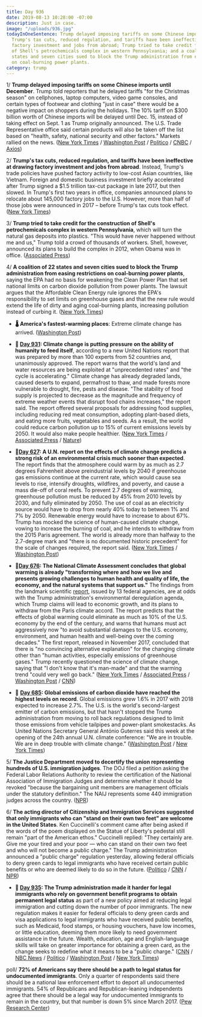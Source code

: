 ```yaml
---
title: Day 936
date: 2019-08-13 10:28:00 -07:00
description: Just in case.
image: "/uploads/936.jpg"
todayInOneSentence: Trump delayed imposing tariffs on some Chinese imports until December;
  Trump's tax cuts, reduced regulation, and tariffs have been ineffective at drawing
  factory investment and jobs from abroad; Trump tried to take credit for the construction
  of Shell's petrochemicals complex in western Pennsylvania; and a coalition of 22
  states and seven cities sued to block the Trump administration from easing restrictions
  on coal-burning power plants.
category: trump
---
```


1/ **Trump delayed imposing tariffs on some Chinese imports until December**. Trump told reporters that he delayed tariffs "for the Christmas season" on cellphones, laptop computers, video game consoles, and certain types of footwear and clothing "just in case" there would be a negative impact on shoppers during the holidays. The 10% tariff on $300 billion worth of Chinese imports will be delayed until Dec. 15, instead of taking effect on Sept. 1 as Trump originally announced. The U.S. Trade Representative office said certain products will also be taken off the list based on "health, safety, national security and other factors." Markets rallied on the news. ([New York Times](https://www.nytimes.com/2019/08/13/business/economy/china-tariffs.html) / [Washington Post](https://www.washingtonpost.com/business/economy/white-house-delays-some-new-china-tariffs-until-dec-15/2019/08/13/be21e812-bdd1-11e9-b873-63ace636af08_story.html) / [Politico](https://www.politico.com/story/2019/08/13/trump-delay-china-duties-cellphones-laptops-1460478) / [CNBC](https://www.cnbc.com/2019/08/13/ustr-removes-some-items-from-list-of-new-china-tariffs-citing-health-safety-national-security.html) / [Axios](https://www.axios.com/trump-china-tariffs-delayed-december-christmas-holidays-5809412e-fcdb-48be-8f4b-85b431f558ea.html))

2/ **Trump's tax cuts, reduced regulation, and tariffs have been ineffective at drawing factory investment and jobs from abroad**. Instead, Trump's trade policies have pushed factory activity to low-cost Asian countries, like Vietnam. Foreign and domestic business investment briefly accelerated after Trump signed a $1.5 trillion tax-cut package in late 2017, but then slowed. In Trump's first two years in office, companies announced plans to relocate about 145,000 factory jobs to the U.S. However, more than half of those jobs were announced in 2017 – before Trump's tax cuts took effect. ([New York Times](https://www.nytimes.com/2019/08/13/business/economy/donald-trump-jobs-created.html))

3/ **Trump tried to take credit for the construction of Shell's petrochemicals complex in western Pennsylvania**, which will turn the natural gas deposits into plastics. "This would have never happened without me and us," Trump told a crowd of thousands of workers. Shell, however, announced its plans to build the complex in 2012, when Obama was in office. ([Associated Press](https://apnews.com/00061b19834849f8b6e1aa73ecdf54e4))

4/ **A coalition of 22 states and seven cities sued to block the Trump administration from easing restrictions on coal-burning power plants**, saying the EPA had no basis for weakening the Clean Power Plan that set national limits on carbon dioxide pollution from power plants. The lawsuit argues that the Affordable Clean Energy rule ignores the EPA's responsibility to set limits on greenhouse gases and that the new rule would extend the life of dirty and aging coal-burning plants, increasing pollution instead of curbing it. ([New York Times](https://www.nytimes.com/2019/08/13/climate/states-lawsuit-clean-power-ace.html))

* **🌡 America's fastest-warming places**: Extreme climate change has arrived. ([Washington Post](https://www.washingtonpost.com/graphics/2019/national/climate-environment/climate-change-america/))

* **📌 [Day 931](https://whatthefuckjusthappenedtoday.com/2019/08/08/day-931/#10-climate-change-is-putting-pressur): Climate change is putting pressure on the ability of humanity to feed itself**, according to a new United Nations report that was prepared by more than 100 experts from 52 countries and, unanimously approved. The report warns that the world's land and water resources are being exploited at "unprecedented rates" and "the cycle is accelerating." Climate change has already degraded lands, caused deserts to expand, permafrost to thaw, and made forests more vulnerable to drought, fire, pests and disease. "The stability of food supply is projected to decrease as the magnitude and frequency of extreme weather events that disrupt food chains increases," the report said. The report offered several proposals for addressing food supplies, including reducing red meat consumption, adopting plant-based diets, and eating more fruits, vegetables and seeds. As a result, the world could reduce carbon pollution up to 15% of current emissions levels by 2050. It would also make people healthier. ([New York Times](https://www.nytimes.com/2019/08/08/climate/climate-change-food-supply.html) / [Associated Press](https://apnews.com/afb6990efd7c437da19c6d4d9976899c) / [Nature](https://www.nature.com/articles/d41586-019-02409-7))

* **📌[Day 627](https://whatthefuckjusthappenedtoday.com/2018/10/08/day-627/): A U.N. report on the effects of climate change predicts a strong risk of an environmental crisis much sooner than expected**. The report finds that the atmosphere could warm by as much as 2.7 degrees Fahrenheit above preindustrial levels by 2040 if greenhouse gas emissions continue at the current rate, which would cause sea levels to rise, intensify droughts, wildfires, and poverty, and cause a mass die-off of coral reefs. To prevent 2.7 degrees of warming, greenhouse pollution must be reduced by 45% from 2010 levels by 2030, and fully eliminated by 2050. The use of coal as an electricity source would have to drop from nearly 40% today to between 1% and 7% by 2050. Renewable energy would have to increase to about 67%. Trump has mocked the science of human-caused climate change, vowing to increase the burning of coal, and he intends to withdraw from the 2015 Paris agreement. The world is already more than halfway to the 2.7-degree mark and "there is no documented historic precedent" for the scale of changes required, the report said. ([New York Times](https://www.nytimes.com/2018/10/07/climate/ipcc-climate-report-2040.html) / [Washington Post](https://www.washingtonpost.com/energy-environment/2018/10/08/world-has-only-years-get-climate-change-under-control-un-scientists-say/))

* **📌[Day 676](https://whatthefuckjusthappenedtoday.com/2018/11/26/day-676/#1-the-national-climate-assessment-co): The National Climate Assessment concludes that global warming is already "transforming where and how we live and presents growing challenges to human health and quality of life, the economy, and the natural systems that support us."** The findings from the landmark scientific [report](https://nca2018.globalchange.gov/), issued by 13 federal agencies, are at odds with the Trump administration's environmental deregulation agenda, which Trump claims will lead to economic growth, and its plans to withdraw from the Paris climate accord. The report predicts that the effects of global warming could eliminate as much as 10% of the U.S. economy by the end of the century, and warns that humans must act aggressively now "to avoid substantial damages to the U.S. economy, environment, and human health and well-being over the coming decades." The first report, released in November 2017, concluded that there is "no convincing alternative explanation" for the changing climate other than "human activities, especially emissions of greenhouse gases." Trump recently questioned the science of climate change, saying that "I don't know that it's man-made" and that the warming trend "could very well go back." ([New York Times](https://www.nytimes.com/2018/11/23/climate/us-climate-report.html) / [Associated Press](https://apnews.com/f9732784135c4f4a8963daff79e2583e) / [Washington Post](https://www.washingtonpost.com/energy-environment/2018/11/23/major-trump-administration-climate-report-says-damages-are-intensifying-across-country/) / [CNN](https://www.cnn.com/2018/11/23/health/climate-change-report-bn/index.html))

* 📌 **[Day 685](https://whatthefuckjusthappenedtoday.com/2018/12/05/day-685/#2-global-emissions-of-carbon-dioxide): Global emissions of carbon dioxide have reached the highest levels on record**. Global emissions grew 1.6% in 2017 with 2018 expected to increase 2.7%. The U.S. is the world's second-largest emitter of carbon emissions, but that hasn't stopped the Trump administration from moving to roll back regulations designed to limit those emissions from vehicle tailpipes and power-plant smokestacks. As United Nations Secretary General António Guterres said this week at the opening of the 24th annual U.N. climate conference: "We are in trouble. We are in deep trouble with climate change." ([Washington Post](https://www.washingtonpost.com/energy-environment/2018/12/05/we-are-trouble-global-carbon-emissions-reached-new-record-high/) / [New York Times](https://www.nytimes.com/2018/12/05/climate/greenhouse-gas-emissions-2018.html))

5/ **The Justice Department moved to decertify the union representing hundreds of U.S. immigration judges**. The DOJ filed a petition asking the Federal Labor Relations Authority to review the certification of the National Association of Immigration Judges and determine whether it should be revoked "because the bargaining unit members are management officials under the statutory definition." The NAIJ represents some 440 immigration judges across the country. ([NPR](https://www.npr.org/2019/08/12/750656176/trump-administration-seeks-decertification-of-immigration-judges-union))

6/ **The acting director of Citizenship and Immigration Services suggested that only immigrants who can "stand on their own two feet" are welcome in the United States**. Ken Cuccinelli's comment came after being asked if the words of the poem displayed on the Statue of Liberty's pedestal still remain "part of the American ethos." Cuccinelli replied: "They certainly are. Give me your tired and your poor — who can stand on their own two feet and who will not become a public charge." The Trump administration announced  a "public charge" regulation yesterday, allowing federal officials to deny green cards to legal immigrants who have received certain public benefits or who are deemed likely to do so in the future. ([Politico](https://www.politico.com/story/2019/08/13/statue-of-liberty-poem-immigration-ken-cuccinelli-1459824) / [CNN](https://www.cnn.com/2019/08/13/politics/ken-cuccinelli-statue-of-liberty/index.html) / [NPR](https://www.npr.org/2019/08/13/750726795/immigration-chief-give-me-your-tired-your-poor-who-can-stand-on-their-own-2-feet))

* **📌 [Day 935](https://whatthefuckjusthappenedtoday.com/2019/08/12/day-935/#1-the-trump-administration-made-it-h): The Trump administration made it harder for legal immigrants who rely on government benefit programs to obtain permanent legal status** as part of a new policy aimed at reducing legal immigration and cutting down the number of poor immigrants. The new regulation makes it easier for federal officials to deny green cards and visa applications to legal immigrants who have received public benefits, such as Medicaid, food stamps, or housing vouchers, have low incomes, or little education, deeming them more likely to need government assistance in the future. Wealth, education, age and English-language skills will take on greater importance for obtaining a green card, as the change seeks to redefine what it means to be a "public charge." ([CNN](https://www.cnn.com/2019/08/12/politics/legal-immigration-public-charge/index.html) / [NBC News](https://www.nbcnews.com/politics/politics-news/trump-administration-make-it-harder-low-income-immigrants-stay-n1041316) / [Politico](https://www.politico.com/story/2019/08/12/trumop-immigration-public-benefits-1413690) / [Washington Post](https://www.washingtonpost.com/immigration/trump-administration-aims-to-make-citizenship-more-difficult-for-immigrants-who-rely-on-public-assistance/2019/08/12/fe3f8162-b565-11e9-8949-5f36ff92706e_story.html) / [New York Times](https://www.nytimes.com/2019/08/12/us/politics/trump-immigration-policy.html))

poll/ **72% of Americans say there should be a path to legal status for undocumented immigrants**. Only a quarter of respondents said there should be a national law enforcement effort to deport all undocumented immigrants. 54% of Republicans and Republican-leaning independents agree that there should be a legal way for undocumented immigrants to remain in the country, but that number is down 5% since March 2017. ([Pew Research Center](https://www.cnn.com/2019/08/12/politics/pew-survey-undocumented-immigrants-legal/index.html))
